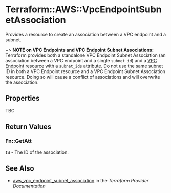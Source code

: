 # Terraform::AWS::VpcEndpointSubnetAssociation

Provides a resource to create an association between a VPC endpoint and a subnet.

~> **NOTE on VPC Endpoints and VPC Endpoint Subnet Associations:** Terraform provides
both a standalone VPC Endpoint Subnet Association (an association between a VPC endpoint
and a single `subnet_id`) and a [VPC Endpoint](vpc_endpoint.html) resource with a `subnet_ids`
attribute. Do not use the same subnet ID in both a VPC Endpoint resource and a VPC Endpoint Subnet
Association resource. Doing so will cause a conflict of associations and will overwrite the association.

## Properties

TBC

## Return Values

### Fn::GetAtt

`Id` - The ID of the association.

## See Also

* [aws_vpc_endpoint_subnet_association](https://www.terraform.io/docs/providers/aws/r/vpc_endpoint_subnet_association.html) in the _Terraform Provider Documentation_